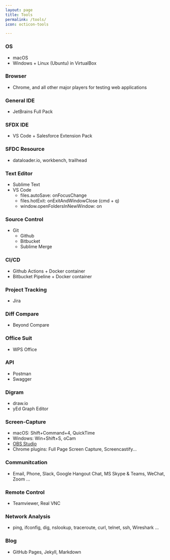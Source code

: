 ```yaml
---
layout: page
title: Tools
permalink: /tools/
icon: octicon-tools

---
```


### OS

- macOS
- Windows + Linux (Ubuntu) in VirtualBox

### Browser

- Chrome, and all other major players for testing web applications

### General IDE

- JetBrains Full Pack

### SFDX IDE

- VS Code + Salesforce Extension Pack

### SFDC Resource

- dataloader.io, workbench, trailhead

### Text Editor

- Sublime Text
- VS Code
	- files.autoSave: onFocusChange
  - files.hotExit: onExitAndWindowClose (cmd + q)
  - window.openFoldersInNewWindow: on

### Source Control

- Git
  - Github
  - Bitbucket
  - Sublime Merge

### CI/CD

- Github Actions + Docker container
- Bitbucket Pipeline + Docker container

### Project Tracking

- Jira

### Diff Compare

- Beyond Compare

### Office Suit

- WPS Office

### API

- Postman
- Swagger

### Digram

- draw.io
- yEd Graph Editor

### Screen-Capture

- macOS: Shift+Command+4, QuickTime
- Windows: Win+Shift+S, oCam
- <a href="https://obsproject.com/" target="_blank">OBS Studio</a>
- Chrome plugins: Full Page Screen Capture, Screencastify...

### Communitcation

- Email, Phone, Slack, Google Hangout Chat, MS Skype & Teams, WeChat, Zoom ...

### Remote Control

- Teamviewer, Real VNC

### Network Analysis

- ping, ifconfig, dig, nslookup, traceroute, curl, telnet, ssh, Wireshark ...

### Blog

- GitHub Pages, Jekyll, Markdown
